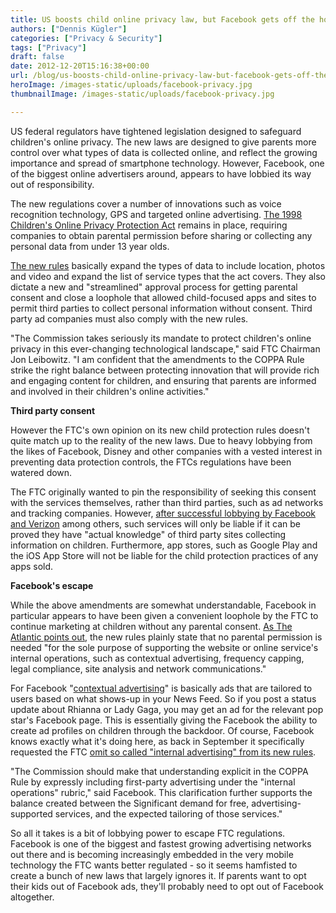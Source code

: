 ```yaml
---
title: US boosts child online privacy law, but Facebook gets off the hook
authors: ["Dennis Kügler"]
categories: ["Privacy & Security"]
tags: ["Privacy"]
draft: false
date: 2012-12-20T15:16:38+00:00
url: /blog/us-boosts-child-online-privacy-law-but-facebook-gets-off-the-hook/
heroImage: /images-static/uploads/facebook-privacy.jpg
thumbnailImage: /images-static/uploads/facebook-privacy.jpg

---
```

US federal regulators have tightened legislation designed to safeguard children's online privacy. The new laws are designed to give parents more control over what types of data is collected online, and reflect the growing importance and spread of smartphone technology. However, Facebook, one of the biggest online advertisers around, appears to have lobbied its way out of responsibility.

The new regulations cover a number of innovations such as voice recognition technology, GPS and targeted online advertising. [The 1998 Children's Online Privacy Protection Act][1] remains in place, requiring companies to obtain parental permission before sharing or collecting any personal data from under 13 year olds.

[The new rules][2] basically expand the types of data to include location, photos and video and expand the list of service types that the act covers. They also dictate a new and "streamlined" approval process for getting parental consent and close a loophole that allowed child-focused apps and sites to permit third parties to collect personal information without consent. Third party ad companies must also comply with the new rules.

"The Commission takes seriously its mandate to protect children's online privacy in this ever-changing technological landscape," said FTC Chairman Jon Leibowitz. "I am confident that the amendments to the COPPA Rule strike the right balance between protecting innovation that will provide rich and engaging content for children, and ensuring that parents are informed and involved in their children's online activities."

**Third party consent**

However the FTC's own opinion on its new child protection rules doesn't quite match up to the reality of the new laws. Due to heavy lobbying from the likes of Facebook, Disney and other companies with a vested interest in preventing data protection controls, the FTCs regulations have been watered down.

The FTC originally wanted to pin the responsibility of seeking this consent with the services themselves, rather than third parties, such as ad networks and tracking companies. However, [after successful lobbying by Facebook and Verizon][3] among others, such services will only be liable if it can be proved they have "actual knowledge" of third party sites collecting information on children. Furthermore, app stores, such as Google Play and the iOS App Store will not be liable for the child protection practices of any apps sold.

**Facebook's escape**

While the above amendments are somewhat understandable, Facebook in particular appears to have been given a convenient loophole by the FTC to continue marketing at children without any parental consent. [As The Atlantic points out][4], the new rules plainly state that no parental permission is needed "for the sole purpose of supporting the website or online service's internal operations, such as contextual advertising, frequency capping, legal compliance, site analysis and network communications."

For Facebook "[contextual advertising][5]" is basically ads that are tailored to users based on what shows-up in your News Feed. So if you post a status update about Rhianna or Lady Gaga, you may get an ad for the relevant pop star's Facebook page. This is essentially giving the Facebook the ability to create ad profiles on children through the backdoor. Of course, Facebook knows exactly what it's doing here, as back in September it specifically requested the FTC [omit so called "internal advertising" from its new rules][6].

"The Commission should make that understanding explicit in the COPPA Rule by expressly including first-party advertising under the "internal operations" rubric," said Facebook. This clarification further supports the balance created between the Significant demand for free, advertising-supported services, and the expected tailoring of those services."

So all it takes is a bit of lobbying power to escape FTC regulations. Facebook is one of the biggest and fastest growing advertising networks out there and is becoming increasingly embedded in the very mobile technology the FTC wants better regulated - so it seems hamfisted to create a bunch of new laws that largely ignores it. If parents want to opt their kids out of Facebook ads, they'll probably need to opt out of Facebook altogether.

 [1]: http://www.ftc.gov/ogc/coppa1.htm
 [2]: http://www.ftc.gov/opa/2012/12/coppa.shtm
 [3]: http://www.washingtonpost.com/business/technology/ftc-releases-landmark-update-to-child-online-privacy-laws/2012/12/19/6afbab30-494f-11e2-820e-17eefac2f939_story.html
 [4]: http://www.theatlanticwire.com/technology/2012/12/new-online-privacy-loophole-lets-facebook-advertise-kids/60195/
 [5]: http://www.insidefacebook.com/2011/03/22/related-adverts-wall-post-status-update-ads/
 [6]: http://mashable.com/2012/09/30/facebook-children-advertising/